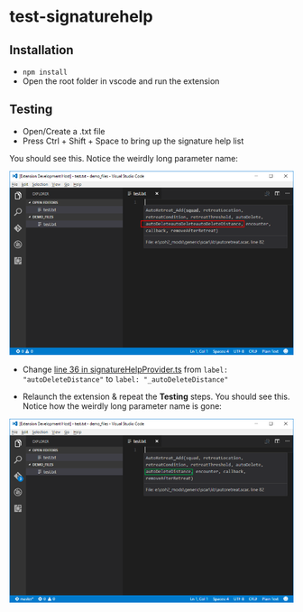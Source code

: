 # test-signaturehelp 

## Installation
 - `npm install`
 - Open the root folder in vscode and run the extension

## Testing
- Open/Create a .txt file
- Press Ctrl + Shift + Space to bring up the signature help list

You should see this. Notice the weirdly long parameter name:

![](https://raw.githubusercontent.com/Janne252/vscode-test-signatureHelpProvider/master/images/issue_before.png)

 - Change [line 36 in signatureHelpProvider.ts](https://github.com/Janne252/vscode-test-signatureHelpProvider/blob/master/src/signatureHelpProvider.ts#L36) from 
    `label: "autoDeleteDistance"` to 
    `label: "_autoDeleteDistance"`

 - Relaunch the extension & repeat the **Testing** steps. You should see this. Notice how the weirdly long parameter name is gone:
 
![](https://raw.githubusercontent.com/Janne252/vscode-test-signatureHelpProvider/master/images/issue_after.png)